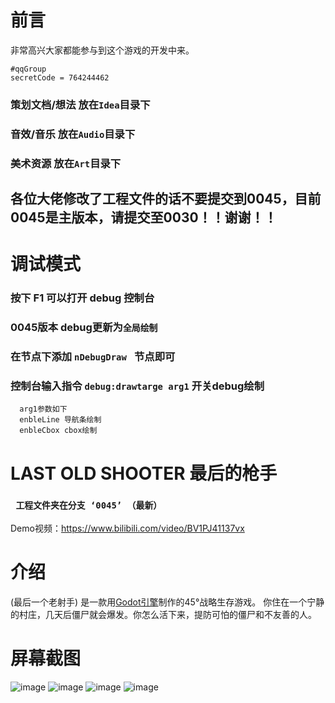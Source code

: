 
# 前言
非常高兴大家都能参与到这个游戏的开发中来。
 ``` Gdscript 
 #qqGroup
 secretCode = 764244462  
 
 ```
### 策划文档/想法 放在`Idea`目录下
### 音效/音乐 放在`Audio`目录下
### 美术资源 放在`Art`目录下
## 各位大佬修改了工程文件的话不要提交到0045，目前0045是主版本，请提交至0030！！谢谢！！

# 调试模式

### 按下 F1 可以打开 debug 控制台
### 0045版本 debug更新为`全局绘制` 
### 在节点下添加 `nDebugDraw ` 节点即可 
### 控制台输入指令 `debug:drawtarge arg1` 开关debug绘制 
``` gdscript 
  arg1参数如下
  enbleLine 导航条绘制
  enbleCbox cbox绘制

```


# LAST OLD SHOOTER 最后的枪手
  ### ` 工程文件夹在分支 ‘0045’ （最新）`
  Demo视频：https://www.bilibili.com/video/BV1PJ41137vx

# 介绍
(最后一个老射手) 是一款用[Godot引擎](https://godotengine.org)制作的45°战略生存游戏。
你住在一个宁静的村庄，几天后僵尸就会爆发。你怎么活下来，提防可怕的僵尸和不友善的人。

# 屏幕截图
![image](https://github.com/chunchuna/LastOldShooter/blob/master/Demo/c.png)
![image](https://github.com/chunchuna/LastOldShooter/blob/master/Demo/b.png)
![image](https://github.com/chunchuna/LastOldShooter/blob/master/Demo/a.gif)
![image](https://github.com/chunchuna/LastOldShooter/blob/master/Demo/screenshoot1.png)



